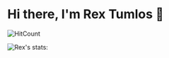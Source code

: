 # Hi there, I'm Rex Tumlos 👋

![HitCount](https://hits.dwyl.com/rextumlos/rextumlos.svg?style=flat-square)

![Rex's stats:](https://github-readme-stats.vercel.app/api?username=rextumlos&show_icons=true&theme=dark#gh-dark-mode-only)
